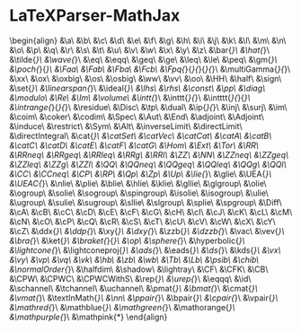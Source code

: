 # LaTeXParser-MathJax

${}$

\begin{align}
&\a\\
&\b\\
&\c\\
&\d\\
&\e\\
&\f\\
&\g\\
&\h\\
&\i\\
&\j\\
&\k\\
&\l\\
&\m\\
&\n\\
&\o\\
&\p\\
&\q\\
&\r\\
&\s\\
&\t\\
&\u\\
&\v\\
&\w\\
&\x\\
&\y\\
&\z\\
&\bar{*}\\
&\hat{*}\\
&\tilde{*}\\
&\wave{*}\\
&\eq\\
&\eqq\\
&\geq\\
&\ge\\
&\leq\\
&\le\\
&\peq\\
&\gm{*}\\
&\poch{*}{*}\\
&\Faa\\
&\Fab\\
&\Fba\\
&\Fcb\\
&\Fpq{*}{*}{*}{*}{*}\\
&\multiGamma{*}{*}\\
&\xx\\
&\ox\\
&\oxbig\\
&\os\\
&\osbig\\
&\ww\\
&\vv\\
&\oo\\
&\HH\\
&\half\\
&\sign\\
&\set{*}\\
&\linearspan{*}\\
&\ideal{*}\\
&\lhs\\
&\rhs\\
&\const\\
&\pp\\
&\diag\\
&\modulo\\
&\Re\\
&\Im\\
&\volume\\
&\intt{*}\\
&\inttt{*}{*}\\
&\intttt{*}{*}{*}\\
&\intrange{*}{*}{*}\\
&\residue\\
&\Disc\\
&\tp\\
&\dual\\
&\ip{*}{*}\\
&\inj\\
&\surj\\
&\im\\
&\coim\\
&\coker\\
&\codim\\
&\Spec\\
&\Aut\\
&\End\\
&\adjoint\\
&\Adjoint\\
&\induce\\
&\restrict\\
&\Sym\\
&\Alt\\
&\inverseLimit\\
&\directLimit\\
&\directIntegral\\
&\cat{*}\\
&\catSet\\
&\catVec\\
&\catCat\\
&\catA\\
&\catB\\
&\catC\\
&\catD\\
&\catE\\
&\catF\\
&\catG\\
&\Hom\\
&\Ext\\
&\Tor\\
&\RR\\
&\RRneq\\
&\RRgeq\\
&\RRleq\\
&\RRg\\
&\RRl\\
&\ZZ\\
&\NN\\
&\ZZneq\\
&\ZZgeq\\
&\ZZleq\\
&\ZZg\\
&\ZZl\\
&\QQ\\
&\QQneq\\
&\QQgeq\\
&\QQleq\\
&\QQg\\
&\QQl\\
&\CC\\
&\CCneq\\
&\CP\\
&\RP\\
&\Qp\\
&\Zp\\
&\Up\\
&\lie{*}\\
&\glie\\
&\UEA{*}\\
&\UEAC{*}\\
&\nlie\\
&\plie\\
&\blie\\
&\hlie\\
&\klie\\
&\gllie\\
&\glgroup\\
&\olie\\
&\ogroup\\
&\solie\\
&\sogroup\\
&\spingroup\\
&\isolie\\
&\isogroup\\
&\ulie\\
&\ugroup\\
&\sulie\\
&\sugroup\\
&\sllie\\
&\slgroup\\
&\splie\\
&\spgroup\\
&\Diff\\
&\cA\\
&\cB\\
&\cC\\
&\cD\\
&\cE\\
&\cF\\
&\cG\\
&\cH\\
&\cI\\
&\cJ\\
&\cK\\
&\cL\\
&\cM\\
&\cN\\
&\cO\\
&\cP\\
&\cQ\\
&\cR\\
&\cS\\
&\cT\\
&\cU\\
&\cV\\
&\cW\\
&\cX\\
&\cY\\
&\cZ\\
&\ddx{*}\\
&\ddp{*}\\
&\xy{*}\\
&\dxy{*}\\
&\zzb{*}\\
&\dzzb{*}\\
&\vac\\
&\vev{*}\\
&\bra{*}\\
&\ket{*}\\
&\braket{*}{*}\\
&\op\\
&\sphere{*}\\
&\hyperbolic{*}\\
&\lightcone{*}\\
&\lightconeproj{*}\\
&\ads{*}\\
&\eads{*}\\
&\ds{*}\\
&\kds{*}\\
&\vx\\
&\vy\\
&\vp\\
&\vq\\
&\vk\\
&\hb\\
&\zb\\
&\wb\\
&\Tb\\
&\Lb\\
&\psib\\
&\chib\\
&\normalOrder{*}\\
&\halfdim\\
&\shadow\\
&\lightray\\
&\CF\\
&\CFK\\
&\CB\\
&\CPW\\
&\CPWC\\
&\CPWCWithS\\
&\rep{*}\\
&\urep{*}\\
&\eqqq\\
&\id\\
&\schannel\\
&\tchannel\\
&\uchannel\\
&\pmat{*}\\
&\bmat{*}\\
&\cmat{*}\\
&\vmat{*}\\
&\textInMath{*}\\
&\nn\\
&\ppair{*}\\
&\bpair{*}\\
&\cpair{*}\\
&\vpair{*}\\
&\mathred{*}\\
&\mathblue{*}\\
&\mathgreen{*}\\
&\mathorange{*}\\
&\mathpurple{*}\\
&\mathpink{*}
\end{align}
